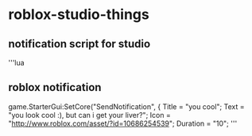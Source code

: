 # roblox-studio-things
## notification script for studio
'''lua
## roblox notification
game.StarterGui:SetCore("SendNotification", {
	Title = "you cool";
	Text = "you look cool :), but can i get your liver?";
	Icon = "http://www.roblox.com/asset/?id=10686254539";
	Duration = "10";
'''
